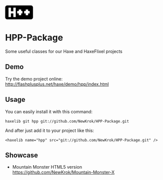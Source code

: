 ![Alt text](/assets/images/hpp_logo_small.png "HPP-Package")
# HPP-Package
Some useful classes for our Haxe and HaxeFlixel projects

## Demo
Try the demo project online: http://flashplusplus.net/haxe/demo/hpp/index.html

## Usage
You can easily install it with this command:
```
haxelib git hpp git://github.com/NewKrok/HPP-Package.git
```
And after just add it to your project like this:
```
<haxelib name="hpp" src="git://github.com/NewKrok/HPP-Package.git" />
```
## Showcase
  * Mountain Monster HTML5 version https://github.com/NewKrok/Mountain-Monster-X
